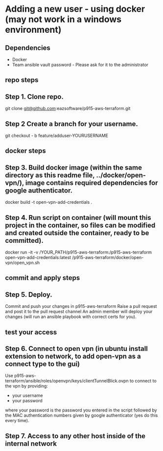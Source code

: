 # Adding a new user - using docker (may not work in a windows environment)

## Dependencies
- Docker
- Team ansible vault password - Please ask for it to the administrator

## repo steps
## Step 1. Clone repo.
git clone git@github.com:eazsoftware/p915-aws-terraform.git
## Step 2 Create a branch for your username.
git checkout - b feature/adduser-YOURUSERNAME

## docker steps
## Step 3. Build docker image (within the same directory as this readme file, ../docker/open-vpn/), image contains required dependencies for google authenticator.
docker build -t open-vpn-add-credentials .
## Step 4. Run script on container (will mount this project in the container, so files can be modified and created outside the container, ready to be committed).
docker run -it -v /YOUR_PATH/p915-aws-terraform:/p915-aws-terraform open-vpn-add-credentials:latest /p915-aws-terraform/docker/open-vpn/open_vpn.sh

## commit and apply steps
## Step 5. Deploy.
Commit and push your changes in p915-aws-terraform
Raise a pull request and post it to the pull request channel
An admin member will deploy your changes (will run an ansible playbook with correct certs for you).

## test your access
## Step 6. Connect to open vpn (in ubuntu install extension to network, to add open-vpn as a connect type to the gui)
Use p915-aws-terraform/ansible/roles/openvpn/keys/clientTunnelBlick.ovpn to connect to the vpn by providing:
* your username
* your password

where your password is the password you entered in the script followed by the MAC authentication numbers given by google authenticator (yes do this every time).

## Step 7. Access to any other host inside of the internal network
